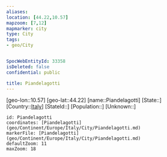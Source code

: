 ```yaml
---
aliases: 
location: [44.22,10.57]
mapzoom: [7,12] 
mapmarker: city 
type: City
tags:
- geo/City


SpocWebEntityId: 33358
isDeleted: false
confidential: public

title: Piandelagotti
---
```

[geo-lon::10.57]
[geo-lat::44.22]
[name::Piandelagotti]
[State::]
[Country::[Italy](geo/Continent/Europe/Italy.md)]
[StateId::]
[Population::]
[Unknown::]


```leaflet
id: Piandelagotti
coordinates: [Piandelagotti](geo/Continent/Europe/Italy/City/Piandelagotti.md)
markerFile: [Piandelagotti](geo/Continent/Europe/Italy/City/Piandelagotti.md)
defaultZoom: 11 
maxZoom: 18
```


